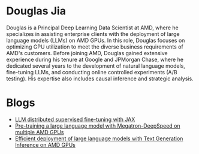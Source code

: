 <head>
  <meta charset="UTF-8">
  <meta name="description" content=" Douglas Jia">
  <meta name="keywords" content="AMD GPU, MI300, MI250, ROCm, blog, contributor, blog author">
</head>

# Douglas Jia

Douglas is a Principal Deep Learning Data Scientist at AMD, where he specializes in assisting
enterprise clients with the deployment of large language models (LLMs) on AMD GPUs. In this role,
Douglas focuses on optimizing GPU utilization to meet the diverse business requirements of AMD's
customers. Before joining AMD, Douglas gained extensive experience during his tenure at Google and
JPMorgan Chase, where he dedicated several years to the development of natural language models,
fine-tuning LLMs, and conducting online controlled experiments (A/B testing). His expertise also
includes causal inference and strategic analysis.

# Blogs

* [LLM distributed supervised fine-tuning with JAX](../artificial-intelligence/distributed-sft-jax/README.md)
* [Pre-training a large language model with Megatron-DeepSpeed on multiple AMD GPUs](../artificial-intelligence/megatron-deepspeed-pretrain/README.md)
* [Efficient deployment of large language models with Text Generation Inference on AMD GPUs](../artificial-intelligence/hf-tgi/README.md)
